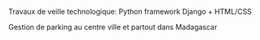 Travaux de veille technologique:
Python framework Django + HTML/CSS

Gestion de parking au centre ville et partout dans Madagascar
